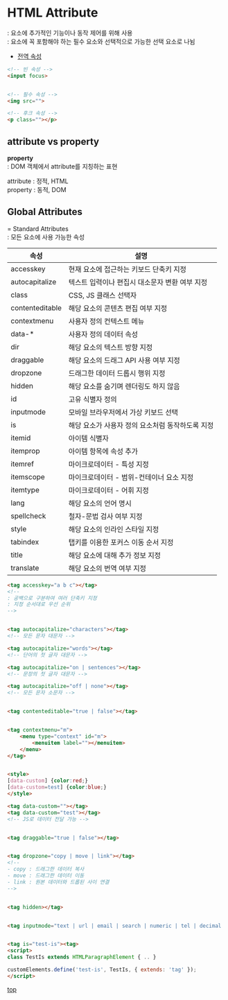# HTML Attribute   
: 요소에 추가적인 기능이나 동작 제어를 위해 사용    
: 요소에 꼭 포함해야 하는 필수 요소와 선택적으로 가능한 선택 요소로 나뉨  


- [전역 속성](#global-attributes)


```html
<!-- 빈 속성 -->
<input focus>


<!-- 필수 속성 -->
<img src="">

<!-- 후크 속성 -->
<p class=""></p>
```



## attribute vs property

**property**   
: DOM 객체에서 attribute를 지칭하는 표현    

attribute : 정적, HTML    
property : 동적, DOM



## Global Attributes
= Standard Attributes   
: 모든 요소에 사용 가능한 속성  


속성 | 설명
---|---
accesskey        | 현재 요소에 접근하는 키보드 단축키 지정
autocapitalize   | 텍스트 입력이나 편집시 대소문자 변환 여부 지정  
class            | CSS, JS 클래스 선택자   
contenteditable  | 해당 요소의 콘텐츠 편집 여부 지정
contextmenu      | 사용자 정의 컨텍스트 메뉴
data-*           | 사용자 정의 데이터 속성
dir              | 해당 요소의 텍스트 방향 지정
draggable        | 해당 요소의 드래그 API 사용 여부 지정
dropzone         | 드래그한 데이터 드롭시 행위 지정
hidden           | 해당 요소를 숨기며 렌더링도 하지 않음
id               | 고유 식별자 정의
inputmode        | 모바일 브라우저에서 가상 키보드 선택  
is               | 해당 요소가 사용자 정의 요소처럼 동작하도록 지정
itemid           | 아이템 식별자
itemprop         | 아이템 항목에 속성 추가
itemref          | 마이크로데이터 - 특성 지정  
itemscope        | 마이크로데이터 - 범위-컨테이너 요소 지정
itemtype         | 마이크로데이터 - 어휘 지정
lang             | 해당 요소의 언어 명시
spellcheck       | 철자-문법 검사 여부 지정
style            | 해당 요소의 인라인 스타일 지정
tabindex         | 탭키를 이용한 포커스 이동 순서 지정
title            | 해당 요소에 대해 추가 정보 지정
translate        | 해당 요소의 번역 여부 지정



```html
<tag accesskey="a b c"></tag>
<!--
: 공백으로 구분하여 여러 단축키 지정
: 지정 순서대로 우선 순위
-->


<tag autocapitalize="characters"></tag>
<!-- 모든 문자 대문자 -->

<tag autocapitalize="words"></tag>
<!-- 단어의 첫 글자 대문자 -->

<tag autocapitalize="on | sentences"></tag>
<!-- 문장의 첫 글자 대문자 -->

<tag autocapitalize="off | none"></tag>
<!-- 모든 문자 소문자 -->


<tag contenteditable="true | false"></tag>


<tag contextmenu="m">
    <menu type="context" id="m">
        <menuitem label=""></menuitem>
    </menu>
</tag>


<style>
[data-custom] {color:red;}
[data-custom=test] {color:blue;}
</style>

<tag data-custom=""></tag>
<tag data-custom="test"></tag>
<!-- JS로 데이터 전달 가능 -->


<tag draggable="true | false"></tag>


<tag dropzone="copy | move | link"></tag>
<!--
- copy : 드래그한 데이터 복사
- move : 드래그한 데이터 이동
- link : 원본 데이터와 드롭된 사이 연결
-->


<tag hidden></tag>


<tag inputmode="text | url | email | search | numeric | tel | decimal | none"></tag>


<tag is="test-is"><tag>
<script>
class TestIs extends HTMLParagraphElement { .. }

customElements.define('test-is', TestIs, { extends: 'tag' });
</script>
```



[top](#)
